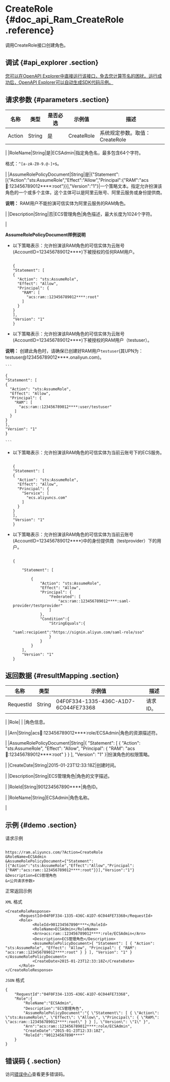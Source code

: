 # CreateRole {#doc_api_Ram_CreateRole .reference}

调用CreateRole接口创建角色。

## 调试 {#api_explorer .section}

[您可以在OpenAPI Explorer中直接运行该接口，免去您计算签名的困扰。运行成功后，OpenAPI Explorer可以自动生成SDK代码示例。](https://api.aliyun.com/#product=Ram&api=CreateRole&type=RPC&version=2015-05-01)

## 请求参数 {#parameters .section}

|名称|类型|是否必选|示例值|描述|
|--|--|----|---|--|
|Action|String|是|CreateRole|系统规定参数。取值：CreateRole

 |
|RoleName|String|是|ECSAdmin|指定角色名，最多包含64个字符。

 格式：`^[a-zA-Z0-9.@-]+$`。

 |
|AssumeRolePolicyDocument|String|是|\{"Statement":\[\{"Action":"sts:AssumeRole","Effect":"Allow","Principal":\{"RAM":"acs:ram::123456789012\*\*\*\*:root"\}\}\],"Version":"1"\}|一个策略文本。指定允许扮演该角色的一个或多个主体，这个主体可以是阿里云账号、阿里云服务或身份提供商。

 **说明：** RAM用户不能扮演可信实体为阿里云服务的RAM角色。

 |
|Description|String|否|ECS管理角色|角色描述，最大长度为1024个字符。

 |

 **AssumeRolePolicyDocument样例说明** 

-   以下策略表示：允许扮演该RAM角色的可信实体为云账号\(AccountID=123456789012\*\*\*\*\)下被授权的任何RAM用户。

    ```
    
    {
    "Statement": [
    {
      "Action": "sts:AssumeRole",
      "Effect": "Allow",
      "Principal": {
        "RAM": [
          "acs:ram::123456789012****:root"
        ]
      }
    }
    ],
    "Version": "1"
    }
    
    ```

-   以下策略表示：允许扮演该RAM角色的可信实体为云账号\(AccountID=123456789012\*\*\*\*\)下被授权的RAM用户（testuser）。

**说明：** 创建此角色时，请确保已创建好RAM用户`testuser`\(其UPN为：testuser@123456789012\*\*\*\*.onaliyun.com\)。

    ```
    
    {
    "Statement": [
    {
      "Action": "sts:AssumeRole",
      "Effect": "Allow",
      "Principal": {
        "RAM": [
          "acs:ram::123456789012****:user/testuser"
        ]
      }
    }
    ],
    "Version": "1"
    }
    
    ```

-   以下策略表示：允许扮演该RAM角色的可信实体为当前云账号下的ECS服务。

    ```
    
    {
    "Statement": [
    {
      "Action": "sts:AssumeRole",
      "Effect": "Allow",
      "Principal": {
        "Service": [
          "ecs.aliyuncs.com"
        ]
      }
    }
    ],
    "Version": "1"
    }
    
    ```

-   以下策略表示：允许扮演该RAM角色的可信实体为当前云账号\(AccountID=123456789012\*\*\*\*\)中的身份提供商（testprovider）下的用户。

    ```
    
    {
    
        "Statement": [
    
            {
                "Action": "sts:AssumeRole",
                "Effect": "Allow",
                "Principal": {
                    "Federated": [
                        "acs:ram::123456789012****:saml-provider/testprovider"
                    ]
                },
                "Condition":{
                    "StringEquals":{
                        "saml:recipient":"https://signin.aliyun.com/saml-role/sso"
                    }
                }
            }
        ],
        "Version": "1"
    }
    
    ```


## 返回数据 {#resultMapping .section}

|名称|类型|示例值|描述|
|--|--|---|--|
|RequestId|String|04F0F334-1335-436C-A1D7-6C044FE73368|请求ID。

 |
|Role| | |角色信息。

 |
|Arn|String|acs:ram::123456789012\*\*\*\*:role/ECSAdmin|角色的资源描述符。

 |
|AssumeRolePolicyDocument|String|\{ "Statement": \[ \{ "Action": "sts:AssumeRole", "Effect": "Allow", "Principal": \{ "RAM": "acs:ram::123456789012\*\*\*\*:root" \} \} \], "Version": "1" \}|扮演角色的权限策略。

 |
|CreateDate|String|2015-01-23T12:33:18Z|创建时间。

 |
|Description|String|ECS管理角色|角色的文字描述。

 |
|RoleId|String|901234567890\*\*\*\*|角色ID。

 |
|RoleName|String|ECSAdmin|角色名称。

 |

## 示例 {#demo .section}

请求示例

``` {#request_demo}

https://ram.aliyuncs.com/?Action=CreateRole
&RoleName=ECSAdmin
&AssumeRolePolicyDocument={"Statement":[{"Action":"sts:AssumeRole","Effect":"Allow","Principal":{"RAM":"acs:ram::123456789012****:root"}}],"Version":"1"}
&Description=ECS管理角色
&<公共请求参数>

```

正常返回示例

`XML` 格式

``` {#xml_return_success_demo}
<CreateRoleResponse>
      <RequestId>04F0F334-1335-436C-A1D7-6C044FE73368</RequestId>
      <Role>
            <RoleId>901234567890****</RoleId>
            <RoleName>ECSAdmin</RoleName>
            <Arn>acs:ram::123456789012****:role/ECSAdmin</Arn>
            <Description>ECS管理角色</Description>
            <AssumeRolePolicyDocument>{ "Statement": [ { "Action": "sts:AssumeRole", "Effect": "Allow", "Principal": { "RAM": "acs:ram::123456789012****:root" } } ], "Version": "1" }</AssumeRolePolicyDocument>
            <CreateDate>2015-01-23T12:33:18Z</CreateDate>
      </Role>
</CreateRoleResponse>
```

`JSON` 格式

``` {#json_return_success_demo}
{
	"RequestId":"04F0F334-1335-436C-A1D7-6C044FE73368",
	"Role":{
		"RoleName":"ECSAdmin",
		"Description":"ECS管理角色",
		"AssumeRolePolicyDocument":"{ \"Statement\": [ { \"Action\": \"sts:AssumeRole\", \"Effect\": \"Allow\", \"Principal\": { \"RAM\": \"acs:ram::123456789012****:root\" } } ], \"Version\": \"1\" }",
		"Arn":"acs:ram::123456789012****:role/ECSAdmin",
		"CreateDate":"2015-01-23T12:33:18Z",
		"RoleId":"901234567890****"
	}
}
```

## 错误码 { .section}

访问[错误中心](https://error-center.alibabacloud.com/status/product/Ram)查看更多错误码。

